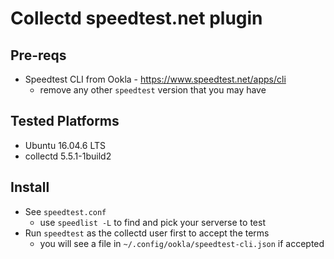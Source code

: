 # Collectd speedtest.net plugin

## Pre-reqs
 * Speedtest CLI from Ookla - https://www.speedtest.net/apps/cli
    * remove any other `speedtest` version that you may have

## Tested Platforms
 * Ubuntu 16.04.6 LTS
 * collectd 5.5.1-1build2

## Install
 * See `speedtest.conf` 
   * use `speedlist -L` to find and pick your serverse to test
 * Run `speedtest` as the collectd user first to accept the terms
   * you will see a file in `~/.config/ookla/speedtest-cli.json` if accepted

